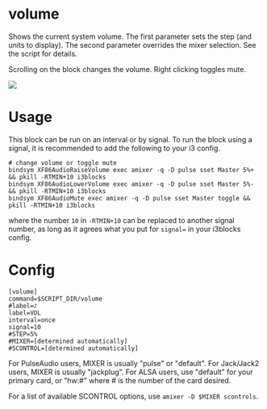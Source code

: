 # volume

Shows the current system volume. The first parameter sets the step (and units
to display). The second parameter overrides the mixer selection.
See the script for details.

Scrolling on the block changes the volume. Right clicking toggles mute.

![](volume.png)

# Usage

This block can be run on an interval or by signal. To run the block using a
signal, it is recommended to add the following to your i3 config.

```
# change volume or toggle mute
bindsym XF86AudioRaiseVolume exec amixer -q -D pulse sset Master 5%+ && pkill -RTMIN+10 i3blocks 
bindsym XF86AudioLowerVolume exec amixer -q -D pulse sset Master 5%- && pkill -RTMIN+10 i3blocks
bindsym XF86AudioMute exec amixer -q -D pulse sset Master toggle && pkill -RTMIN+10 i3blocks
```

where the number `10` in `-RTMIN+10` can be replaced to another signal number,
as long as it agrees what you put for `signal=` in your i3blocks config.


# Config

```
[volume]
command=$SCRIPT_DIR/volume
#label=♪
label=VOL
interval=once
signal=10
#STEP=5%
#MIXER=[determined automatically]
#SCONTROL=[determined automatically]
```
For PulseAudio users, MIXER is usually "pulse" or "default".
For Jack/Jack2 users, MIXER is usually "jackplug".
For ALSA users, use "default" for your primary card, or "hw:#" 
where # is the number of the card desired.

For a list of available SCONTROL options, use `amixer -D $MIXER scontrols`.
